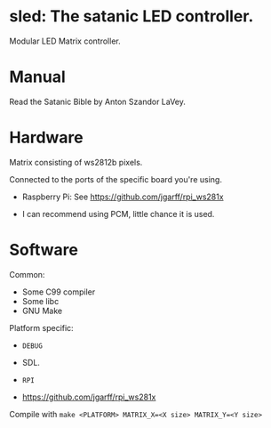 # sled: The satanic LED controller.

Modular LED Matrix controller.

# Manual
Read the Satanic Bible by Anton Szandor LaVey.

# Hardware

Matrix consisting of ws2812b pixels.

Connected to the ports of the specific board you're using.

* Raspberry Pi: See https://github.com/jgarff/rpi_ws281x
 - I can recommend using PCM, little chance it is used.

# Software

Common: 
* Some C99 compiler
* Some libc
* GNU Make

Platform specific:

* `DEBUG`
 - SDL.

* `RPI`
 - https://github.com/jgarff/rpi_ws281x


Compile with `make <PLATFORM> MATRIX_X=<X size> MATRIX_Y=<Y size>`
